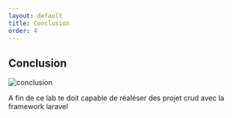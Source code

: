 ```yaml
---
layout: default
title: Conclusion
order: 4
---
```

## Conclusion 
![conclusion](/lab-crud-laravel-basic/Conclusion/images/conclusion.jpg)
<!-- note --> 
A fin de ce lab te doit capable de réaléser des projet crud avec la framework laravel 

